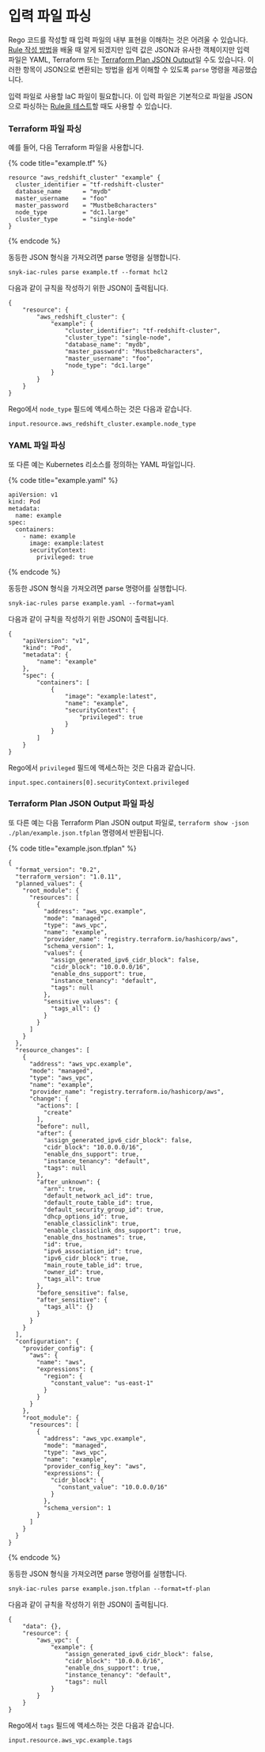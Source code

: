 # 입력 파일 파싱

Rego 코드를 작성할 때 입력 파일의 내부 표현을 이해하는 것은 어려울 수 있습니다. [Rule 작성 방법](writing-a-rule.md)을 배울 때 알게 되겠지만 입력 값은 JSON과 유사한 객체이지만 입력 파일은 YAML, Terraform 또는 [Terraform Plan JSON Output](https://www.terraform.io/internals/json-format)일 수도 있습니다. 이러한 항목이 JSON으로 변환되는 방법을 쉽게 이해할 수 있도록 `parse` 명령을 제공했습니다.

입력 파일로 사용할 IaC 파일이 필요합니다. 이 입력 파일은 기본적으로 파일을 JSON으로 파싱하는 [Rule을 테스트](testing-a-rule.md)할 때도 사용할 수 있습니다.

### Terraform 파일 파싱

예를 들어, 다음 Terraform 파일을 사용합니다.

{% code title="example.tf" %}
```
resource "aws_redshift_cluster" "example" {
  cluster_identifier = "tf-redshift-cluster"
  database_name      = "mydb"
  master_username    = "foo"
  master_password    = "Mustbe8characters"
  node_type          = "dc1.large"
  cluster_type       = "single-node"
}
```
{% endcode %}

동등한 JSON 형식을 가져오려면 parse 명령을 실행합니다.

```
snyk-iac-rules parse example.tf --format hcl2
```

다음과 같이 규칙을 작성하기 위한 JSON이 출력됩니다.

```
{
	"resource": {
		"aws_redshift_cluster": {
			"example": {
				"cluster_identifier": "tf-redshift-cluster",
				"cluster_type": "single-node",
				"database_name": "mydb",
				"master_password": "Mustbe8characters",
				"master_username": "foo",
				"node_type": "dc1.large"
			}
		}
	}
}
```

Rego에서 `node_type` 필드에 액세스하는 것은 다음과 같습니다.

```
input.resource.aws_redshift_cluster.example.node_type
```

### YAML 파일 파싱

또 다른 예는 Kubernetes 리소스를 정의하는 YAML 파일입니다.

{% code title="example.yaml" %}
```
apiVersion: v1
kind: Pod
metadata:
  name: example
spec:
  containers:
    - name: example
      image: example:latest
      securityContext:
        privileged: true 
```
{% endcode %}

동등한 JSON 형식을 가져오려면 parse 명령어를 실행합니다.

```
snyk-iac-rules parse example.yaml --format=yaml
```

다음과 같이 규칙을 작성하기 위한 JSON이 출력됩니다.

```
{
	"apiVersion": "v1",
	"kind": "Pod",
	"metadata": {
		"name": "example"
	},
	"spec": {
		"containers": [
			{
				"image": "example:latest",
				"name": "example",
				"securityContext": {
					"privileged": true
				}
			}
		]
	}
}
```

Rego에서 `privileged` 필드에 액세스하는 것은 다음과 같습니다.

```
input.spec.containers[0].securityContext.privileged
```

### Terraform Plan JSON Output 파일 파싱

또 다른 예는 다음 Terraform Plan JSON output 파일로, `terraform show -json ./plan/example.json.tfplan` 명령에서 반환됩니다.

{% code title="example.json.tfplan" %}
```
{
  "format_version": "0.2",
  "terraform_version": "1.0.11",
  "planned_values": {
    "root_module": {
      "resources": [
        {
          "address": "aws_vpc.example",
          "mode": "managed",
          "type": "aws_vpc",
          "name": "example",
          "provider_name": "registry.terraform.io/hashicorp/aws",
          "schema_version": 1,
          "values": {
            "assign_generated_ipv6_cidr_block": false,
            "cidr_block": "10.0.0.0/16",
            "enable_dns_support": true,
            "instance_tenancy": "default",
            "tags": null
          },
          "sensitive_values": {
            "tags_all": {}
          }
        }
      ]
    }
  },
  "resource_changes": [
    {
      "address": "aws_vpc.example",
      "mode": "managed",
      "type": "aws_vpc",
      "name": "example",
      "provider_name": "registry.terraform.io/hashicorp/aws",
      "change": {
        "actions": [
          "create"
        ],
        "before": null,
        "after": {
          "assign_generated_ipv6_cidr_block": false,
          "cidr_block": "10.0.0.0/16",
          "enable_dns_support": true,
          "instance_tenancy": "default",
          "tags": null
        },
        "after_unknown": {
          "arn": true,
          "default_network_acl_id": true,
          "default_route_table_id": true,
          "default_security_group_id": true,
          "dhcp_options_id": true,
          "enable_classiclink": true,
          "enable_classiclink_dns_support": true,
          "enable_dns_hostnames": true,
          "id": true,
          "ipv6_association_id": true,
          "ipv6_cidr_block": true,
          "main_route_table_id": true,
          "owner_id": true,
          "tags_all": true
        },
        "before_sensitive": false,
        "after_sensitive": {
          "tags_all": {}
        }
      }
    }
  ],
  "configuration": {
    "provider_config": {
      "aws": {
        "name": "aws",
        "expressions": {
          "region": {
            "constant_value": "us-east-1"
          }
        }
      }
    },
    "root_module": {
      "resources": [
        {
          "address": "aws_vpc.example",
          "mode": "managed",
          "type": "aws_vpc",
          "name": "example",
          "provider_config_key": "aws",
          "expressions": {
            "cidr_block": {
              "constant_value": "10.0.0.0/16"
            }
          },
          "schema_version": 1
        }
      ]
    }
  }
}
```
{% endcode %}

동등한 JSON 형식을 가져오려면 parse 명령어를 실행합니다.

```
snyk-iac-rules parse example.json.tfplan --format=tf-plan
```

다음과 같이 규칙을 작성하기 위한 JSON이 출력됩니다.

```
{
	"data": {},
	"resource": {
		"aws_vpc": {
			"example": {
				"assign_generated_ipv6_cidr_block": false,
				"cidr_block": "10.0.0.0/16",
				"enable_dns_support": true,
				"instance_tenancy": "default",
				"tags": null
			}
		}
	}
}
```

Rego에서 `tags` 필드에 액세스하는 것은 다음과 같습니다.

```
input.resource.aws_vpc.example.tags
```
